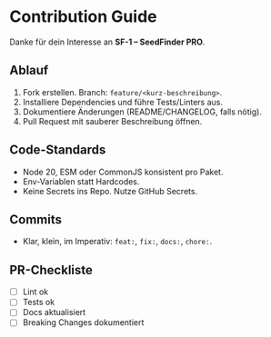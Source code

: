 # Contribution Guide

Danke für dein Interesse an **SF-1 – SeedFinder PRO**.

## Ablauf
1. Fork erstellen. Branch: `feature/<kurz-beschreibung>`.
2. Installiere Dependencies und führe Tests/Linters aus.
3. Dokumentiere Änderungen (README/CHANGELOG, falls nötig).
4. Pull Request mit sauberer Beschreibung öffnen.

## Code-Standards
- Node 20, ESM oder CommonJS konsistent pro Paket.
- Env-Variablen statt Hardcodes.
- Keine Secrets ins Repo. Nutze GitHub Secrets.

## Commits
- Klar, klein, im Imperativ: `feat:`, `fix:`, `docs:`, `chore:`.

## PR-Checkliste
- [ ] Lint ok
- [ ] Tests ok
- [ ] Docs aktualisiert
- [ ] Breaking Changes dokumentiert
